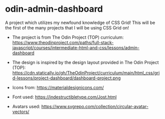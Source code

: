 # odin-admin-dashboard
A project which utilizes my newfound knowledge of CSS Grid! 
This will be the first of the many projects that I will be using CSS Grid on!

- The project is from The Odin Project (TOP) curriculum: https://www.theodinproject.com/paths/full-stack-javascript/courses/intermediate-html-and-css/lessons/admin-dashboard

- The design is inspired by the design layout provided in The Odin Project (TOP): https://cdn.statically.io/gh/TheOdinProject/curriculum/main/html_css/grid-lessons/project-dashboard/dashboard-project.png

- Icons from: https://materialdesignicons.com/

- Font used: https://indestructibletype.com/Jost.html

- Avatars used: https://www.svgrepo.com/collection/circular-avatar-vectors/